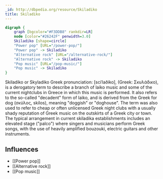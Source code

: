 ```yaml
---
_id: http://dbpedia.org/resource/Skiladiko
title: Skiladiko
---
```


```dot
digraph {
	graph [bgcolor="#F3DDB8" rankdir=LR]
	node [color="#26242F" penwidth=3.0]
	Skiladiko [shape=circle]
	"Power pop" [URL="/power-pop/"]
	"Power pop" -> Skiladiko
	"Alternative rock" [URL="/alternative-rock/"]
	"Alternative rock" -> Skiladiko
	"Pop music" [URL="/pop-music/"]
	"Pop music" -> Skiladiko
}
```

Skiladiko or Skyladiko Greek pronunciation: [sciˈlaðiko], (Greek: Σκυλάδικο), is a derogatory term to describe a branch of laiko music and some of the current nightclubs in Greece in which this music is performed. It also refers to the so-called "decadent" form of laiko, and is derived from the Greek for dog (σκύλος, skilos), meaning "doggish" or "doghouse". The term was also used to refer to cheap or often unlicensed Greek night clubs with a usually shady reputation of Greek music on the outskirts of a Greek city or town. The typical arrangement in current skiladika establishments includes an elevated stage ("palco") where singers and musicians perform Greek songs, with the use of heavily amplified bouzouki, electric guitars and other instruments.

## Influences

- [[Power pop]]
- [[Alternative rock]]
- [[Pop music]]
